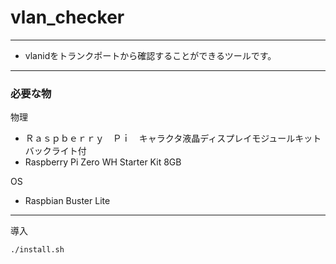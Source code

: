 # vlan_checker
---
- vlanidをトランクポートから確認することができるツールです。
---
### 必要な物
物理
- Ｒａｓｐｂｅｒｒｙ　Ｐｉ　キャラクタ液晶ディスプレイモジュールキット　バックライト付
- Raspberry Pi Zero WH Starter Kit 8GB

OS
- Raspbian Buster Lite
---
導入

`./install.sh`
